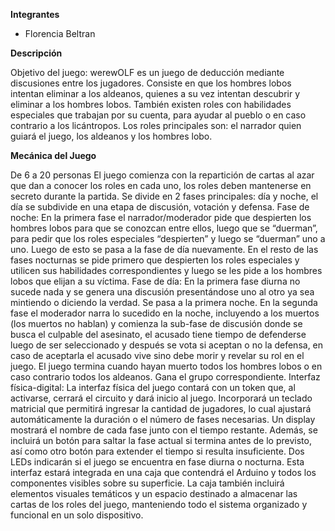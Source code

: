 **Integrantes**

  - Florencia Beltran

**Descripción**

Objetivo del juego: werewOLF es un juego de deducción mediante discusiones entre los jugadores. Consiste en que los hombres lobos intentan eliminar a los aldeanos, quienes a su vez intentan descubrir y eliminar a los hombres lobos. También existen roles con habilidades especiales que trabajan por su cuenta, para ayudar al pueblo o en caso contrario a los licántropos. Los roles principales son: el narrador quien guiará el juego, los aldeanos y los hombres lobo. 

**Mecánica del Juego**

De 6 a 20 personas
El juego comienza con la repartición de cartas al azar que dan a conocer los roles en cada uno, los roles
deben mantenerse en secreto durante la partida.
Se divide en 2 fases principales: día y noche, el día se subdivide en una etapa de discusión, votación y
defensa.
Fase de noche:
En la primera fase el narrador/moderador pide que despierten los hombres lobos para que se conozcan entre
ellos, luego que se “duerman”, para pedir que los roles especiales “despierten” y luego se “duerman” uno a
uno. Luego de esto se pasa a la fase de día nuevamente.
En el resto de las fases nocturnas se pide primero que despierten los roles especiales y utilicen sus
habilidades correspondientes y luego se les pide a los hombres lobos que elijan a su víctima.
Fase de día:
En la primera fase diurna no sucede nada y se genera una discusión presentándose uno al otro ya sea
mintiendo o diciendo la verdad. Se pasa a la primera noche.
En la segunda fase el moderador narra lo sucedido en la noche, incluyendo a los muertos (los muertos no
hablan) y comienza la sub-fase de discusión donde se busca el culpable del asesinato, el acusado tiene
tiempo de defenderse luego de ser seleccionado y después se vota si aceptan o no la defensa, en caso de
aceptarla el acusado vive sino debe morir y revelar su rol en el juego.
El juego termina cuando hayan muerto todos los hombres lobos o en caso contrario todos los aldeanos.
Gana el grupo correspondiente.
Interfaz física-digital:
La interfaz física del juego contará con un token que, al activarse, cerrará el circuito y dará inicio al juego.
Incorporará un teclado matricial que permitirá ingresar la cantidad de jugadores, lo cual ajustará
automáticamente la duración o el número de fases necesarias. Un display mostrará el nombre de cada fase
junto con el tiempo restante. Además, se incluirá un botón para saltar la fase actual si termina antes de lo
previsto, así como otro botón para extender el tiempo si resulta insuficiente. Dos LEDs indicarán si el juego
se encuentra en fase diurna o nocturna.
Esta interfaz estará integrada en una caja que contendrá el Arduino y todos los componentes visibles sobre
su superficie. La caja también incluirá elementos visuales temáticos y un espacio destinado a almacenar
las cartas de los roles del juego, manteniendo todo el sistema organizado y funcional en un solo dispositivo. 

